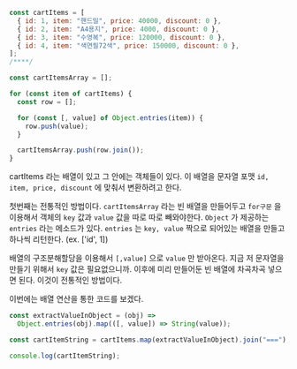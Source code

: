 ```javascript
const cartItems = [
  { id: 1, item: "핸드밀", price: 40000, discount: 0 },
  { id: 2, item: "A4용지", price: 4000, discount: 0 },
  { id: 3, item: "수영복", price: 120000, discount: 0 },
  { id: 4, item: "색연필72색", price: 150000, discount: 0 },
];
/****/

const cartItemsArray = [];

for (const item of cartItems) {
  const row = [];

  for (const [, value] of Object.entries(item)) {
    row.push(value);
  }

  cartItemsArray.push(row.join());
}
```

cartItems 라는 배열이 있고 그 안에는 객체들이 있다. 이 배열을 문자열 포맷 `id, item, price, discount` 에 맞춰서 변환하려고 한다.

첫번째는 전통적인 방법이다. `cartItemsArray` 라는 빈 배열을 만들어두고 `for구문` 을 이용해서 객체의 `key` 값과 `value` 값을 따로 따로 빼와야한다. `Object` 가 제공하는 `entries` 라는 메소드가 있다. `entries` 는 `key, value` 짝으로 되어있는 배열을 만들고 하나씩 리턴한다. (ex. ['id', 1])

배열의 구조분해할당을 이용해서 `[,value]` 으로 `value` 만 받아온다. 지금 저 문자열을 만들기 위해서 `key` 값은 필요없으니까. 이후에 미리 만들어둔 빈 배열에 차곡차곡 넣으면 된다. 이것이 전통적인 방법이다.

이번에는 배열 연산을 통한 코드를 보겠다.

```javascript
const extractValueInObject = (obj) =>
  Object.entries(obj).map(([, value]) => String(value));

const cartItemString = cartItems.map(extractValueInObject).join("===");

console.log(cartItemString);
```
